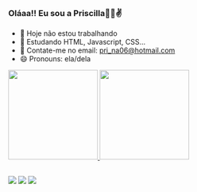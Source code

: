 ### Oláaa!! Eu sou a Priscilla👋😎✌️

- 🔭 Hoje não estou trabalhando
- 🌱 Estudando HTML, Javascript, CSS...
- 💬 Contate-me no email: pri_na06@hotmail.com
- 😄 Pronouns: ela/dela


<div>
  <a href="https://github.com/PriscillaNa">
     <img height="180em" src="https://github-readme-stats.vercel.app/api?username=PriscillaNa&show_icons=true&theme=dark&include_all_commits=true&count_private=true"/>
  <img height="180em" src="https://github-readme-stats.vercel.app/api/top-langs/?username=PriscillaNa&layout=compact&langs_count=16&theme=dark"/>
</div>
  
  ##
  
  <div>
    <a href= "https://mail.google.com/mail/u/0/#inbox" target="_blank"><img src="https://img.shields.io/badge/Gmail-D14836?style=for-the-badge&logo=gmail&logoColor=white" target="_blank"></a>
    <a href= "https://www.linkedin.com/in/priscilla-n-ninelli-verri-b77856a2/" target="_blank"><img src="https://img.shields.io/badge/LinkedIn-0077B5?style=for-the-badge&logo=linkedin&logoColor=white" target="_blank"></a>
<a href = "https://web.telegram.org/k/" target="_blank"><img src="https://img.shields.io/badge/Telegram-2CA5E0?style=for-the-badge&logo=telegram&logoColor=white" target="_blank"></a>
  </div>
